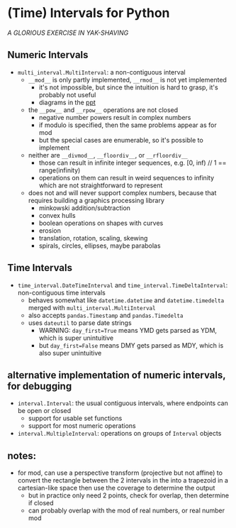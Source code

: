 #   (Time) Intervals for Python
*A GLORIOUS EXERCISE IN YAK-SHAVING*

##  Numeric Intervals
*   `multi_interval.MultiInterval`: a non-contiguous interval
    *   `__mod__` is only partly implemented, `__rmod__` is not yet implemented
        *   it's not impossible, but since the intuition is hard to grasp, it's probably not useful
        *   diagrams in the [ppt](./interval-modulo.pptx)
    *   the `__pow__` and `__rpow__` operations are not closed
        *   negative number powers result in complex numbers
        *   if modulo is specified, then the same problems appear as for mod
        *   but the special cases are enumerable, so it's possible to implement
    *   neither are `__divmod__`, `__floordiv__`, or `__rfloordiv__`
        *   those can result in infinite integer sequences, e.g. [0, inf) // 1 == range(infinity)
        *   operations on them can result in weird sequences to infinity which are not straightforward to represent
    *   does not and will never support complex numbers, because that requires building a graphics processing library
        *   minkowski addition/subtraction
        *   convex hulls
        *   boolean operations on shapes with curves
        *   erosion
        *   translation, rotation, scaling, skewing
        *   spirals, circles, ellipses, maybe parabolas
        
##  Time Intervals
*   `time_interval.DateTimeInterval` and `time_interval.TimeDeltaInterval`: non-contiguous time intervals
    *   behaves somewhat like `datetime.datetime` and `datetime.timedelta` merged with `multi_interval.MultiInterval`
    *   also accepts `pandas.Timestamp` and `pandas.Timedelta`
    *   uses `dateutil` to parse date strings
        *   WARNING: `day_first=True` means YMD gets parsed as YDM, which is super unintuitive
        *   but `day_first=False` means DMY gets parsed as MDY, which is also super unintuitive

##  alternative implementation of numeric intervals, for debugging
*   `interval.Interval`: the usual contiguous intervals, where endpoints can be open or closed
    *   support for usable set functions
    *   support for most numeric operations
*   `interval.MultipleInterval`: operations on groups of `Interval` objects

##  notes:
*   for mod, can use a perspective transform (projective but not affine)
    to convert the rectangle between the 2 intervals in the 
    into a trapezoid in a cartesian-like space
    then use the coverage to determine the output
    *   but in practice only need 2 points, check for overlap, then determine if closed
    *   can probably overlap with the mod of real numbers, or real number mod
